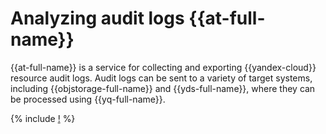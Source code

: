 # Analyzing audit logs {{at-full-name}}

{{at-full-name}} is a service for collecting and exporting {{yandex-cloud}} resource audit logs. Audit logs can be sent to a variety of target systems, including {{objstorage-full-name}} and {{yds-full-name}}, where they can be processed using {{yq-full-name}}.

{% include [!](../_includes/audit-trails.md) %}
